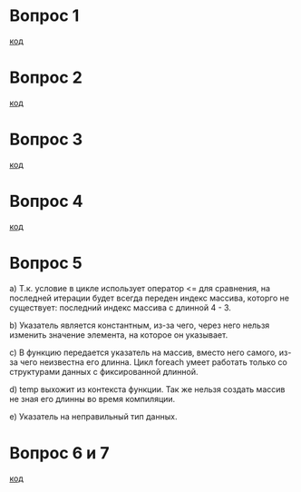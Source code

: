 # Вопрос 1

[код](/10/src/first.cpp)

# Вопрос 2

[код](/10/src/second.cpp)

# Вопрос 3

[код](/10/src/third.cpp)

# Вопрос 4

[код](/10/src/fourh.cpp)

# Вопрос 5

a) Т.к. условие в цикле использует оператор <= для сравнения, на последней итерации будет всегда переден индекс массива, которго не существует: последний индекс массива с длинной 4 - 3.

b) Указатель является константным, из-за чего, через него нельзя изменить значение элемента, на которое он указывает.

с) В функцию передается указатель на массив, вместо него самого, из-за чего неизвестна его длинна. Цикл foreach умеет работать только со структурами данных с фиксированной длинной.

d) temp выхожит из контекста функции. Так же нельзя создать массив не зная его длинны во время компиляции.

e) Указатель на неправильный тип данных.

# Вопрос 6 и 7

[код](/10/src/blackjack.cpp)
